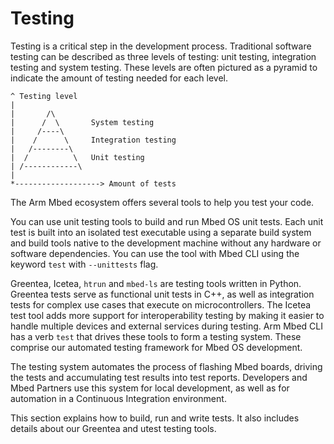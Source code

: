 <h1 id="tools-testing">Testing</h1>

Testing is a critical step in the development process. Traditional software testing can be described as three levels of testing: unit testing, integration testing and system testing. These levels are often pictured as a pyramid to indicate the amount of testing needed for each level.

```
^ Testing level
|
|       /\
|      /  \       System testing
|     /----\
|    /      \     Integration testing
|   /--------\
|  /          \   Unit testing
| /------------\
|
*-------------------> Amount of tests
```

The Arm Mbed ecosystem offers several tools to help you test your code.

You can use unit testing tools to build and run Mbed OS unit tests. Each unit test is built into an isolated test executable using a separate build system and build tools native to the development machine without any hardware or software dependencies. You can use the tool with Mbed CLI using the keyword `test` with `--unittests` flag.

Greentea, Icetea, `htrun` and `mbed-ls` are testing tools written in Python. Greentea tests serve as functional unit tests in C++, as well as integration tests for complex use cases that execute on microcontrollers. The Icetea test tool adds more support for interoperability testing by making it easier to handle multiple devices and external services during testing. Arm Mbed CLI has a verb `test` that drives these tools to form a testing system. These comprise our automated testing framework for Mbed OS development. 

The testing system automates the process of flashing Mbed boards, driving the tests and accumulating test results into test reports. Developers and Mbed Partners use this system for local development, as well as for automation in a Continuous Integration environment.

This section explains how to build, run and write tests. It also includes details about our Greentea and utest testing tools.
